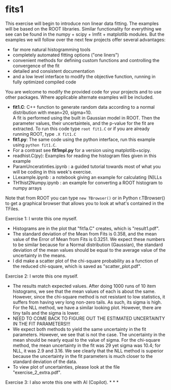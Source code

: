# fits1

This exercise will begin to introduce non linear data fitting.  The examples will be based on the ROOT libraries.  Similar functionality for everything we see can be found in the numpy + scipy + lmfit + matplotlib modules. But the examples we will follow over the next few projects offer several advantages:
* far more natural histogramming tools
* completely automated fitting options ("one liners")
* convenient methods for defining custom functions and controlling the convergence of the fit
* detailed and consistent documentation
* and a low level interface to modify the objective function, running in fully optimized compiled code

You are welcome to modify the provided code for your projects and to use other packages.  Where applicable alternate examples will be included. 

* **fit1.C**: C++ function to generate random data according to a normal distribution with mean=20, sigma=10. <br> A fit is performed using the built in Gaussian model in ROOT.  Then the parameter values, their uncertainteis, and the p-value for the fit are extracted.  To run this code type ```root fit1.C``` or if you are already running ROOT, type ```.X fit1.C```  
* **fit1.py**: The same code using the python interface, run this example using ```python fit1.C```.
* For a contrast see **fit1mpl.py** for a version using matplotlib+scipy.  
* readhist.C(py):  Examples for reading the histogram files given in this example 
* ParamUnceratinties.ipynb : a guided tutorial towards most of what you will be coding in this week's exercise.
* LLexample.ipynb : a notebook giving an example for calculating (N)LLs
* TH1hist2Numpy.ipynb : an example for converting a ROOT histogram to numpy arrays

Note that from ROOT you can type ```new TBrowser()``` or in Python r.TBrowser() to get a graphical browser that allows you to look at what's contained in the TFiles.

Exercise 1: I wrote this one myself.
* Histograms are in the plot that "fit1a.C" creates, which is "result1.pdf".
* The standard deviation of the Mean from Fits is 0.358, and the mean value of the Error of Mean from Fits is 0.3251. We expect these numbers to be similar because for a Normal distribution (Gaussian), the standard deviation of the mean values should be equal to the average value of the uncertainty in the means.
* I did make a scatter plot of the chi-square probability as a function of the reduced chi-square, which is saved as "scatter_plot.pdf".

Exercise 2: I wrote this one myself.
* The results match expected values. After doing 1000 runs of 10 item histograms, we see that the mean values of each is about the same. However, since the chi-square method is not resistant to low statistics, it suffers from having very long non-zero tails. As such, its sigma is high. For the NLL method, we have a similar looking plot. However, there are tiny tails and the sigma is lower.
* NEED TO COME BACK TO FIGURE OUT THE ESTIMATED UNCERTAINTY IN THE FIT PARAMETERS!!!
* We expect both methods to yield the same uncertainty in the fit parameters. However, we see that is not the case. The uncertainty in the mean should be nearly equal to the value of sigma. For the chi-square method, the mean uncertainty in the fit was 29 yet sigma was 10.4; for NLL, it was 2.9 and 3.16. We see clearly that the NLL method is superior because the uncertainty in the fit parameters is much closer to the standard deviation of the data.
* To view plot of uncertainties, please look at the file "exercise_2_extra.pdf".

Exercise 3: I also wrote this one with AI (Copilot).
*
*
*